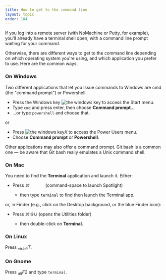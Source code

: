 ```yaml
---
title: How to get to the command line
layout: topic
order: 104
---
```


If you log into a remote server (with NoMachine or Putty, for example), you'll
already have a terminal shell open, with a command line prompt waiting for your
command.

Otherwise, there are different ways to get to the command line depending on
which operating system you're using, and which application you prefer to use.
Here are the common ways.

### On Windows

Two different applications that let you issue commands to Windows are cmd (the
"command prompt") or Powershell.

* Press the Windows key <img class="key" src="{{ site.baseurl }}/images/key-windows.svg" alt="the windows key"> to access the Start menu.
* Type `cmd` and press enter, then choose **Command prompt**...
* ...or type `powershell` and choose that.

or

* Press <img class="key" src="{{ site.baseurl }}/images/key-windows.svg" alt="the windows key"><span class="key"><em>X</em></span> to access the Power Users menu.
* Choose **Command prompt** or **Powershell**.

Other applications may also offer a command prompt. Git bash is a common one —
be aware that Git bash really emulates a Unix command shell.

### On Mac

You need to find the **Terminal** application and launch it. Either:

* Press <span class="key"><em>⌘</em></span><span class="wide key"><em>&nbsp;&nbsp;&nbsp;&nbsp;&nbsp;&nbsp;&nbsp;&nbsp;&nbsp;&nbsp;&nbsp;&nbsp;</em></span> (command-space to launch Spotlight)

  * then type `terminal` to find then launch the Terminal app.

or, in Finder (e.g., click on the Desktop background, or the blue Finder icon):

* Press <span class="key"><em>⌘</em></span><span class="key"><em>⇧</em></span><span class="key"><em>U</em></span> (opens the Utilities
folder)

  * then double-click on **Terminal**.

### On Linux

Press <span class="key"><em><sub>ctrl</sub></em></span><span class="key"><em><sub>alt</sub></em></span><span class="key"><em>T</em></span>.

### On Gnome

Press <span class="key"><em><sub>alt</sub></em></span><span class="key"><em>F2</em></span> and
type `terminal`.
